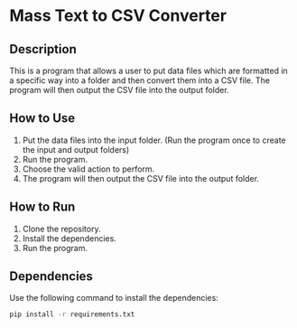 # Mass Text to CSV Converter

## Description

This is a program that allows a user to put data files which are formatted in a specific way into a folder and then convert them into a CSV file. The program will then output the CSV file into the output folder.

## How to Use

1. Put the data files into the input folder. (Run the program once to create the input and output folders)
2. Run the program.
3. Choose the valid action to perform.
4. The program will then output the CSV file into the output folder.

## How to Run

1. Clone the repository.
2. Install the dependencies.
3. Run the program.

## Dependencies

Use the following command to install the dependencies:

```bash
pip install -r requirements.txt
```
